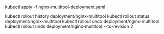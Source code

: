 kubectl apply -f nginx-multitool-deployment.yaml 

kubectl rollout history deployment/nginx-multitool
kubectl rollout status deployment/nginx-multitool
kubectl rollout undo deployment/nginx-multitool
kubectl rollout undo deployment/nginx-multitool --to-revision 2